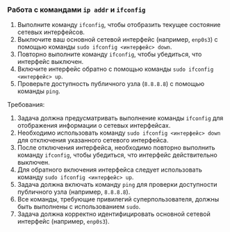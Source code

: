 
### Работа с командами `ip addr` и `ifconfig`

1. Выполните команду `ifconfig`, чтобы отобразить текущее состояние сетевых интерфейсов.
2. Выключите ваш основной сетевой интерфейс (например, `enp0s3`) с помощью команды `sudo ifconfig <интерфейс> down`.
3. Повторно выполните команду `ifconfig`, чтобы убедиться, что интерфейс выключен.
4. Включите интерфейс обратно с помощью команды `sudo ifconfig <интерфейс> up`.
5. Проверьте доступность публичного узла (`8.8.8.8`) с помощью команды `ping`.

Требования:
1. Задача должна предусматривать выполнение команды `ifconfig` для отображения информации о сетевых интерфейсах.
2. Необходимо использовать команду `sudo ifconfig <интерфейс> down` для отключения указанного сетевого интерфейса.
3. После отключения интерфейса, необходимо повторно выполнить команду `ifconfig`, чтобы убедиться, что интерфейс действительно выключен.
4. Для обратного включения интерфейса следует использовать команду `sudo ifconfig <интерфейс> up`.
5. Задача должна включать команду `ping` для проверки доступности публичного узла (например, `8.8.8.8`).
6. Все команды, требующие привилегий суперпользователя, должны быть выполнены с использованием `sudo`.
7. Задача должна корректно идентифицировать основной сетевой интерфейс (например, `enp0s3`).